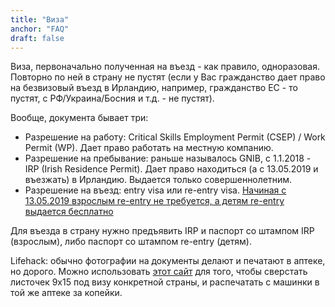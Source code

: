 ```yaml
---
title: "Виза"
anchor: "FAQ"
draft: false
---
```


Виза, первоначально полученная на въезд - как правило, одноразовая. Повторно по ней в страну не пустят (если у Вас гражданство дает право на безвизовый въезд в Ирландию, например, гражданство ЕС - то пустят, с РФ/Украина/Босния и т.д. - не пустят).

Вообще, документа бывает три:

- Разрешение на работу: Critical Skills Employment Permit (CSEP) / Work Permit (WP). Дает право работать на местную компанию.
- Разрешение на пребывание: раньше называлось GNIB, с 1.1.2018 - IRP (Irish Residence Permit). Дает право находиться (а с 13.05.2019 и въезжать) в Ирландию. Выдается только совершеннолетним.
- Разрешение на въезд: entry visa или re-entry visa. [Начиная с 13.05.2019 взрослым re-entry не требуется, а детям re-entry выдается бесплатно](http://www.inis.gov.ie/en/INIS/Pages/abolition-of-adult-re-entry-visas)

Для въезда в страну нужно предъявить IRP и паспорт со штампом IRP (взрослым), либо паспорт со штампом re-entry (детям).

Lifehack: обычно фотографии на документы делают и печатают в аптеке, но дорого. Можно использовать [этот сайт](https://www.idphoto4you.com/) для того, чтобы сверстать листочек 9x15 под визу конкретной страны, и распечатать с машинки в той же аптеке за копейки.

